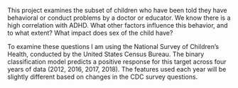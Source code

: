 This project examines the subset of children who have been told they have behavioral or conduct problems by a doctor or educator. We know there is a high correlation with ADHD. What other factors influence this behavior, and to what extent? What impact does sex of the child have? 

To examine these questions I am using the National Survey of Children’s Health, conducted by the United States Census Bureau. The binary classification model predicts a positive response for this target across four years of data (2012, 2016, 2017, 2018). The features used each year will be slightly different based on changes in the CDC survey questions. 
